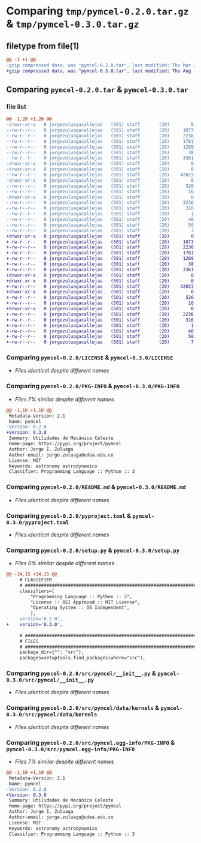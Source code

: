 # Comparing `tmp/pymcel-0.2.0.tar.gz` & `tmp/pymcel-0.3.0.tar.gz`

## filetype from file(1)

```diff
@@ -1 +1 @@
-gzip compressed data, was "pymcel-0.2.0.tar", last modified: Thu Mar 23 14:08:22 2023, max compression
+gzip compressed data, was "pymcel-0.3.0.tar", last modified: Thu Aug  3 16:06:46 2023, max compression
```

## Comparing `pymcel-0.2.0.tar` & `pymcel-0.3.0.tar`

### file list

```diff
@@ -1,20 +1,20 @@
-drwxr-xr-x   0 jorgezuluagacallejas   (501) staff       (20)        0 2023-03-23 14:08:22.877369 pymcel-0.2.0/
--rw-r--r--   0 jorgezuluagacallejas   (501) staff       (20)     1073 2023-02-08 18:16:21.000000 pymcel-0.2.0/LICENSE
--rw-r--r--   0 jorgezuluagacallejas   (501) staff       (20)     2236 2023-03-23 14:08:22.877245 pymcel-0.2.0/PKG-INFO
--rw-r--r--   0 jorgezuluagacallejas   (501) staff       (20)     1781 2023-02-08 18:20:22.000000 pymcel-0.2.0/README.md
--rw-r--r--   0 jorgezuluagacallejas   (501) staff       (20)     1269 2023-03-17 13:15:03.000000 pymcel-0.2.0/pyproject.toml
--rw-r--r--   0 jorgezuluagacallejas   (501) staff       (20)       38 2023-03-23 14:08:22.877407 pymcel-0.2.0/setup.cfg
--rw-r--r--   0 jorgezuluagacallejas   (501) staff       (20)     3361 2023-03-23 14:08:09.000000 pymcel-0.2.0/setup.py
-drwxr-xr-x   0 jorgezuluagacallejas   (501) staff       (20)        0 2023-03-23 14:08:22.874631 pymcel-0.2.0/src/
-drwxr-xr-x   0 jorgezuluagacallejas   (501) staff       (20)        0 2023-03-23 14:08:22.876060 pymcel-0.2.0/src/pymcel/
--rw-r--r--   0 jorgezuluagacallejas   (501) staff       (20)    42023 2023-03-17 13:12:21.000000 pymcel-0.2.0/src/pymcel/__init__.py
-drwxr-xr-x   0 jorgezuluagacallejas   (501) staff       (20)        0 2023-03-23 14:08:22.876938 pymcel-0.2.0/src/pymcel/data/
--rw-r--r--   0 jorgezuluagacallejas   (501) staff       (20)      526 2023-02-08 19:46:43.000000 pymcel-0.2.0/src/pymcel/data/kernels
--rw-r--r--   0 jorgezuluagacallejas   (501) staff       (20)       16 2023-03-23 14:08:09.000000 pymcel-0.2.0/src/pymcel/version.py
-drwxr-xr-x   0 jorgezuluagacallejas   (501) staff       (20)        0 2023-03-23 14:08:22.876810 pymcel-0.2.0/src/pymcel.egg-info/
--rw-r--r--   0 jorgezuluagacallejas   (501) staff       (20)     2236 2023-03-23 14:08:22.000000 pymcel-0.2.0/src/pymcel.egg-info/PKG-INFO
--rw-r--r--   0 jorgezuluagacallejas   (501) staff       (20)      316 2023-03-23 14:08:22.000000 pymcel-0.2.0/src/pymcel.egg-info/SOURCES.txt
--rw-r--r--   0 jorgezuluagacallejas   (501) staff       (20)        1 2023-03-23 14:08:22.000000 pymcel-0.2.0/src/pymcel.egg-info/dependency_links.txt
--rw-r--r--   0 jorgezuluagacallejas   (501) staff       (20)       48 2023-03-23 14:08:22.000000 pymcel-0.2.0/src/pymcel.egg-info/entry_points.txt
--rw-r--r--   0 jorgezuluagacallejas   (501) staff       (20)       50 2023-03-23 14:08:22.000000 pymcel-0.2.0/src/pymcel.egg-info/requires.txt
--rw-r--r--   0 jorgezuluagacallejas   (501) staff       (20)        7 2023-03-23 14:08:22.000000 pymcel-0.2.0/src/pymcel.egg-info/top_level.txt
+drwxr-xr-x   0 jorgezuluagacallejas   (501) staff       (20)        0 2023-08-03 16:06:46.346047 pymcel-0.3.0/
+-rw-r--r--   0 jorgezuluagacallejas   (501) staff       (20)     1073 2023-02-08 18:16:21.000000 pymcel-0.3.0/LICENSE
+-rw-r--r--   0 jorgezuluagacallejas   (501) staff       (20)     2236 2023-08-03 16:06:46.345921 pymcel-0.3.0/PKG-INFO
+-rw-r--r--   0 jorgezuluagacallejas   (501) staff       (20)     1781 2023-02-08 18:20:22.000000 pymcel-0.3.0/README.md
+-rw-r--r--   0 jorgezuluagacallejas   (501) staff       (20)     1269 2023-03-17 13:15:03.000000 pymcel-0.3.0/pyproject.toml
+-rw-r--r--   0 jorgezuluagacallejas   (501) staff       (20)       38 2023-08-03 16:06:46.346085 pymcel-0.3.0/setup.cfg
+-rw-r--r--   0 jorgezuluagacallejas   (501) staff       (20)     3361 2023-08-03 16:06:33.000000 pymcel-0.3.0/setup.py
+drwxr-xr-x   0 jorgezuluagacallejas   (501) staff       (20)        0 2023-08-03 16:06:46.340626 pymcel-0.3.0/src/
+drwxr-xr-x   0 jorgezuluagacallejas   (501) staff       (20)        0 2023-08-03 16:06:46.343659 pymcel-0.3.0/src/pymcel/
+-rw-r--r--   0 jorgezuluagacallejas   (501) staff       (20)    42023 2023-03-17 13:12:21.000000 pymcel-0.3.0/src/pymcel/__init__.py
+drwxr-xr-x   0 jorgezuluagacallejas   (501) staff       (20)        0 2023-08-03 16:06:46.345598 pymcel-0.3.0/src/pymcel/data/
+-rw-r--r--   0 jorgezuluagacallejas   (501) staff       (20)      526 2023-02-08 19:46:43.000000 pymcel-0.3.0/src/pymcel/data/kernels
+-rw-r--r--   0 jorgezuluagacallejas   (501) staff       (20)       16 2023-08-03 16:06:33.000000 pymcel-0.3.0/src/pymcel/version.py
+drwxr-xr-x   0 jorgezuluagacallejas   (501) staff       (20)        0 2023-08-03 16:06:46.345445 pymcel-0.3.0/src/pymcel.egg-info/
+-rw-r--r--   0 jorgezuluagacallejas   (501) staff       (20)     2236 2023-08-03 16:06:46.000000 pymcel-0.3.0/src/pymcel.egg-info/PKG-INFO
+-rw-r--r--   0 jorgezuluagacallejas   (501) staff       (20)      316 2023-08-03 16:06:46.000000 pymcel-0.3.0/src/pymcel.egg-info/SOURCES.txt
+-rw-r--r--   0 jorgezuluagacallejas   (501) staff       (20)        1 2023-08-03 16:06:46.000000 pymcel-0.3.0/src/pymcel.egg-info/dependency_links.txt
+-rw-r--r--   0 jorgezuluagacallejas   (501) staff       (20)       48 2023-08-03 16:06:46.000000 pymcel-0.3.0/src/pymcel.egg-info/entry_points.txt
+-rw-r--r--   0 jorgezuluagacallejas   (501) staff       (20)       50 2023-08-03 16:06:46.000000 pymcel-0.3.0/src/pymcel.egg-info/requires.txt
+-rw-r--r--   0 jorgezuluagacallejas   (501) staff       (20)        7 2023-08-03 16:06:46.000000 pymcel-0.3.0/src/pymcel.egg-info/top_level.txt
```

### Comparing `pymcel-0.2.0/LICENSE` & `pymcel-0.3.0/LICENSE`

 * *Files identical despite different names*

### Comparing `pymcel-0.2.0/PKG-INFO` & `pymcel-0.3.0/PKG-INFO`

 * *Files 7% similar despite different names*

```diff
@@ -1,10 +1,10 @@
 Metadata-Version: 2.1
 Name: pymcel
-Version: 0.2.0
+Version: 0.3.0
 Summary: Utilidades de Mecánica Celeste
 Home-page: https://pypi.org/project/pymcel
 Author: Jorge I. Zuluaga
 Author-email: jorge.zuluaga@udea.edu.co
 License: MIT
 Keywords: astronomy astrodynamics
 Classifier: Programming Language :: Python :: 3
```

### Comparing `pymcel-0.2.0/README.md` & `pymcel-0.3.0/README.md`

 * *Files identical despite different names*

### Comparing `pymcel-0.2.0/pyproject.toml` & `pymcel-0.3.0/pyproject.toml`

 * *Files identical despite different names*

### Comparing `pymcel-0.2.0/setup.py` & `pymcel-0.3.0/setup.py`

 * *Files 0% similar despite different names*

```diff
@@ -34,15 +34,15 @@
     # CLASSIFIER
     # ######################################################################
     classifiers=[
         "Programming Language :: Python :: 3",
         "License :: OSI Approved :: MIT License",
         "Operating System :: OS Independent",
         ],
-    version='0.2.0',
+    version='0.3.0',
 
     # ######################################################################
     # FILES
     # ######################################################################
     package_dir={"": "src"},
     packages=setuptools.find_packages(where="src"),
```

### Comparing `pymcel-0.2.0/src/pymcel/__init__.py` & `pymcel-0.3.0/src/pymcel/__init__.py`

 * *Files identical despite different names*

### Comparing `pymcel-0.2.0/src/pymcel/data/kernels` & `pymcel-0.3.0/src/pymcel/data/kernels`

 * *Files identical despite different names*

### Comparing `pymcel-0.2.0/src/pymcel.egg-info/PKG-INFO` & `pymcel-0.3.0/src/pymcel.egg-info/PKG-INFO`

 * *Files 7% similar despite different names*

```diff
@@ -1,10 +1,10 @@
 Metadata-Version: 2.1
 Name: pymcel
-Version: 0.2.0
+Version: 0.3.0
 Summary: Utilidades de Mecánica Celeste
 Home-page: https://pypi.org/project/pymcel
 Author: Jorge I. Zuluaga
 Author-email: jorge.zuluaga@udea.edu.co
 License: MIT
 Keywords: astronomy astrodynamics
 Classifier: Programming Language :: Python :: 3
```

